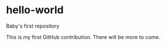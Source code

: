 # hello-world
Baby's first repository

This is my first GitHub contribution. There will be more to come. 
